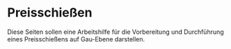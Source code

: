 # Preisschießen

Diese Seiten sollen eine Arbeitshilfe für die Vorbereitung und
Durchführung eines Preisschießens auf Gau-Ebene darstellen. 